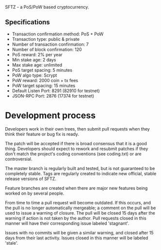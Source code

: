 SFTZ - a PoS/PoW based cryptocurrency.
		
Specifications
--------------

- Transaction confirmation method: PoS + PoW
- Transaction type: public & private
- Number of transaction confirmation: 7
- Number of block confirmation: 120
- PoS reward: 2% per year
- Min stake age: 2 days
- Max stake age: unlimited
- PoS target spacing: 5 minutes
- PoW algo type: Scrypt
- PoW reward: 2000 coin + tx fees
- PoW target spacing: 15 minutes
- Default Listen Port: 8291 (82910 for testnet)
- JSON-RPC Port: 2876 (17374 for testnet)


Development process
===========================

Developers work in their own trees, then submit pull requests when
they think their feature or bug fix is ready.

The patch will be accepted if there is broad consensus that it is a
good thing.  Developers should expect to rework and resubmit patches
if they don't match the project's coding conventions (see coding.txt)
or are controversial.

The master branch is regularly built and tested, but is not guaranteed
to be completely stable. Tags are regularly created to indicate new
official, stable release versions of SFTZ.

Feature branches are created when there are major new features being
worked on by several people.

From time to time a pull request will become outdated. If this occurs, and
the pull is no longer automatically mergeable; a comment on the pull will
be used to issue a warning of closure. The pull will be closed 15 days
after the warning if action is not taken by the author. Pull requests closed
in this manner will have their corresponding issue labeled 'stagnant'.

Issues with no commits will be given a similar warning, and closed after
15 days from their last activity. Issues closed in this manner will be 
labeled 'stale'.
